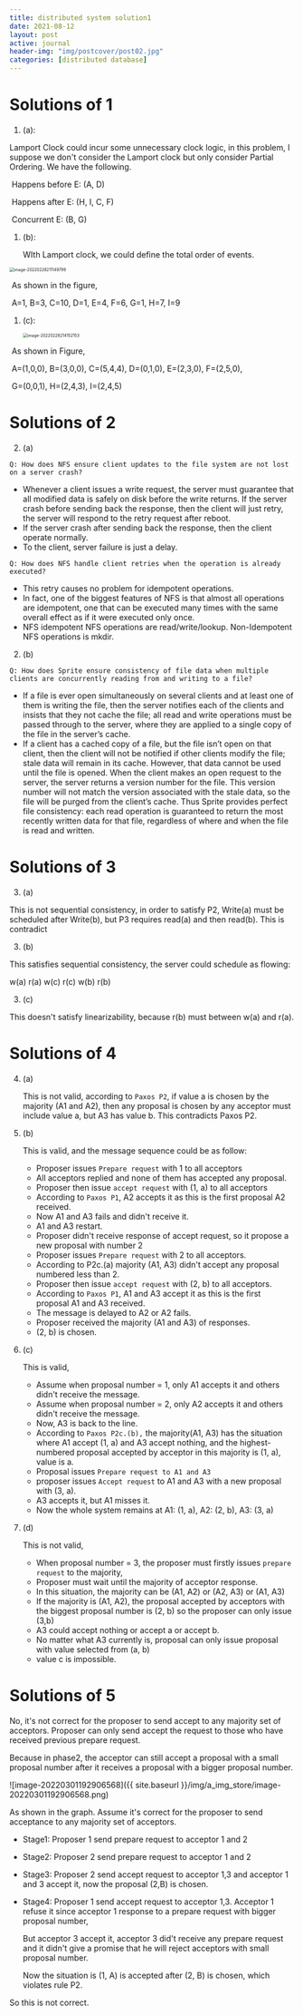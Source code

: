 ```yaml
---
title: distributed system solution1
date: 2021-08-12
layout: post
active: journal
header-img: "img/postcover/post02.jpg"
categories: [distributed database]
---
```


# Solutions of 1

1. (a):

Lamport Clock could incur some unnecessary clock logic, in this problem, I suppose we don't consider the Lamport clock but only consider Partial Ordering. We have the following.

​	Happens before E: (A, D)

​	Happens after E: (H, I, C, F)

​	Concurrent E: (B, G)

1. (b):

   WIth Lamport clock, we could define the total order of events. 

<img src="{{ site.baseurl }}/img/a_img_store/image-20220228211149799.png" alt="image-20220228211149799" style="zoom:50%;" />



​	As shown in the figure, 

​	A=1, B=3, C=10, D=1, E=4, F=6, G=1, H=7, I=9

1. (c):

   <img src="{{ site.baseurl }}/img/a_img_store/image-20220228214152153.png" alt="image-20220228214152153" style="zoom:50%;" />

​	As shown in Figure, 

​	A=(1,0,0), B=(3,0,0), C=(5,4,4), D=(0,1,0), E=(2,3,0), F=(2,5,0), 

​	G=(0,0,1), H=(2,4,3), I=(2,4,5)

# Solutions of 2

2. (a)

`Q: How does NFS ensure client updates to the file system are not lost on a server crash?`

- Whenever a client issues a write request, the server must guarantee that all modified data is safely on disk before the write returns. If the server crash before sending back the response, then the client will just retry, the server will respond to the retry request after reboot. 
- If the server crash after sending back the response, then the client operate normally.
- To the client, server failure is just a delay. 

`Q: How does NFS handle client retries when the operation is already executed?`

- This retry causes no problem for idempotent operations. 
- In fact, one of the biggest features of NFS is that almost all operations are idempotent, one that can be executed many times with the same overall effect as if it were executed only once.
- NFS idempotent NFS operations are read/write/lookup. Non-Idempotent NFS operations is mkdir.

2. (b)

`Q: How does Sprite ensure consistency of file data when multiple clients are concurrently reading from and writing to a file?`

- If a file is ever open simultaneously on several clients and at least one of them is writing the file, then the server notifies each of the clients and insists that they not cache the file; all read and write operations must be passed through to the server, where they are applied to a single copy of the file in the server’s cache. 
- If a client has a cached copy of a file, but the file isn’t open on that client, then the client will not be notified if other clients modify the file; stale data will remain in its cache. However, that data cannot be used until the file is opened. When the client makes an open request to the server, the server returns a version number for the file. This version number will not match the version associated with the stale data, so the file will be purged from the client’s cache. Thus Sprite provides perfect file consistency: each read operation is guaranteed to return the most recently written data for that file, regardless of where and when the file is read and written.

# Solutions of 3

3. (a)

This is not sequential consistency, in order to satisfy P2, Write(a) must be scheduled after Write(b), but P3 requires read(a) and then read(b). This is contradict

3. (b)

This satisfies sequential consistency, the server could schedule as flowing:

w(a) r(a) w(c) r(c) w(b) r(b)

3. (c)

This doesn't satisfy linearizability, because r(b) must between w(a) and r(a). 

# Solutions of 4

4. (a)

   This is not valid, according to `Paxos P2`, if value a is chosen by the majority (A1 and A2), then any proposal is chosen by any acceptor must include value a, but A3 has value b. This contradicts Paxos P2.

4. (b)

   This is valid, and the message sequence could be as follow:

   - Proposer issues `Prepare request` with 1 to all acceptors
   - All acceptors replied and none of them has accepted any proposal.
   - Proposer then issue `accept request` with (1, a) to all acceptors
   - According to `Paxos P1`, A2 accepts it as this is the first proposal A2 received.
   - Now A1 and A3 fails and didn't receive it.
   - A1 and A3 restart. 
   - Proposer didn't receive response of accept request, so it propose a new proposal with number 2
   - Proposer issues `Prepare request` with 2 to all acceptors.
   - According to P2c.(a) majority (A1, A3) didn't accept any proposal numbered less than 2. 
   - Proposer then issue `accept request` with (2, b) to all acceptors.
   - According to `Paxos P1`, A1 and A3 accept it as this is the first proposal A1 and A3 received.
   - The message is delayed to A2 or A2 fails.
   - Proposer received the majority (A1 and A3) of responses.
   - (2, b) is chosen.

4. (c)

   This is valid, 

   - Assume when proposal number = 1, only A1 accepts it and others didn't receive the message.
   - Assume when proposal number = 2, only A2 accepts it and others didn't receive the message.
   - Now, A3 is back to the line.
   - According to `Paxos P2c.(b),` the majority(A1, A3) has the situation where A1 accept (1, a) and A3 accept nothing, and the highest-numbered proposal accepted by acceptor in this majority is (1, a), value is a. 
   - Proposal issues `Prepare request to A1 and A3`
   - proposer issues `Accept request` to A1 and A3 with a new proposal with (3, a).
   - A3 accepts it, but A1 misses it. 
   - Now the whole system remains at A1: (1, a), A2: (2, b), A3: (3, a)

4. (d)

   This is not valid,

   - When proposal number = 3, the proposer must firstly issues `prepare request` to the majority, 
   - Proposer must wait until the majority of acceptor response.
   - In this situation, the majority can be (A1, A2) or (A2, A3) or (A1, A3)
   - If the majority is (A1, A2), the proposal accepted by acceptors with the biggest proposal number is (2, b) so the proposer can only issue (3,b)
   - A3 could accept nothing or accept a or accept b.
   - No matter what A3 currently is, proposal can only issue proposal with value selected from (a, b)
   - value c is impossible.

# Solutions of 5

No, it's not correct for the proposer to send accept to any majority set of acceptors. Proposer can only send accept the request to those who have received previous prepare request.

Because in phase2, the acceptor can still accept a proposal with a small proposal number after it receives a proposal with a bigger proposal number. 

![image-20220301192906568]({{ site.baseurl }}/img/a_img_store/image-20220301192906568.png)

As shown in the graph. Assume it's correct for the proposer to send acceptance to any majority set of acceptors.

- Stage1: Proposer 1 send prepare request to acceptor 1 and 2

- Stage2: Proposer 2 send prepare request to acceptor 1 and 2

- Stage3: Proposer 2 send accept request to acceptor 1,3 and acceptor 1 and 3 accept it, now the proposal (2,B) is chosen. 

- Stage4: Proposer 1 send accept request to acceptor 1,3. Acceptor 1 refuse it since acceptor 1 response to a prepare request with bigger proposal number,

  But acceptor 3 accept it, acceptor 3 did't receive any prepare request and it didn't give a promise that he will reject acceptors with small proposal number. 

  Now the situation is (1, A) is accepted after (2, B) is chosen, which violates rule P2.

So this is not correct. 